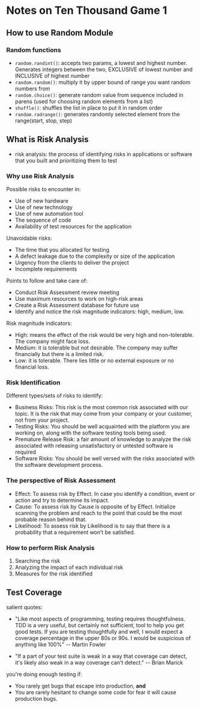 
# Notes on Ten Thousand Game 1

## How to use Random Module

### Random functions

- `random.randint()`: accepts two params, a lowest and highest number. Generates integers between the two, EXCLUSIVE of lowest number and INCLUSIVE of highest number
- `random.random()`: multiply it by upper bound of range you want random numbers from
- `random.choice()`: generate random value from sequence included in parens (used for choosing random elements from a list)
- `shuffle()`: shuffles the list in place to put it in random order
- `random.radrange()`: generates randomly selected element from the range(start, stop, step)

## What is Risk Analysis

- risk analysis: the process of identifying risks in applications or software that you built and prioritizing them to test

### Why use Risk Analysis

Possible risks to encounter in:

- Use of new hardware
- Use of new technology
- Use of new automation tool
- The sequence of code
- Availability of test resources for the application

Unavoidable risks:

- The time that you allocated for testing
- A defect leakage due to the complexity or size of the application
- Urgency from the clients to deliver the project
- Incomplete requirements

Points to follow and take care of:

- Conduct Risk Assessment review meeting
- Use maximum resources to work on high-risk areas
- Create a Risk Assessment database for future use
- Identify and notice the risk magnitude indicators: high, medium, low.

Risk magnitude indicators:

- High: means the effect of the risk would be very high and non-tolerable. The company might face loss.
- Medium: it is tolerable but not desirable. The company may suffer financially but there is a limited risk.
- Low: it is tolerable. There lies little or no external exposure or no financial loss.

### Risk Identification

Different types/sets of risks to identify:

- Business Risks: This risk is the most common risk associated with our topic. It is the risk that may come from your company or your customer, not from your project.
- Testing Risks: You should be well acquainted with the platform you are working on, along with the software testing tools being used.
- Premature Release Risk: a fair amount of knowledge to analyze the risk associated with releasing unsatisfactory or untested software is required
- Software Risks: You should be well versed with the risks associated with the software development process.

### The perspective of Risk Assessment

- Effect: To assess risk by Effect. In case you identify a condition, event or action and try to determine its impact.
- Cause: To assess risk by Cause is opposite of by Effect. Initialize scanning the problem and reach to the point that could be the most probable reason behind that.
- Likelihood: To assess risk by Likelihood is to say that there is a probability that a requirement won’t be satisfied.

### How to perform Risk Analysis

1. Searching the risk
2. Analyzing the impact of each individual risk
3. Measures for the risk identified

## Test Coverage

salient quotes:

- "Like most aspects of programming, testing requires thoughtfulness. TDD is a very useful, but certainly not sufficient, tool to help you get good tests. If you are testing thoughtfully and well, I would expect a coverage percentage in the upper 80s or 90s. I would be suspicious of anything like 100%" -- Martin Fowler

- "If a part of your test suite is weak in a way that coverage can detect, it's likely also weak in a way coverage can't detect." -- Brian Marick

you're doing enough testing if:

- You rarely get bugs that escape into production, **and**
- You are rarely hesitant to change some code for fear it will cause production bugs.
